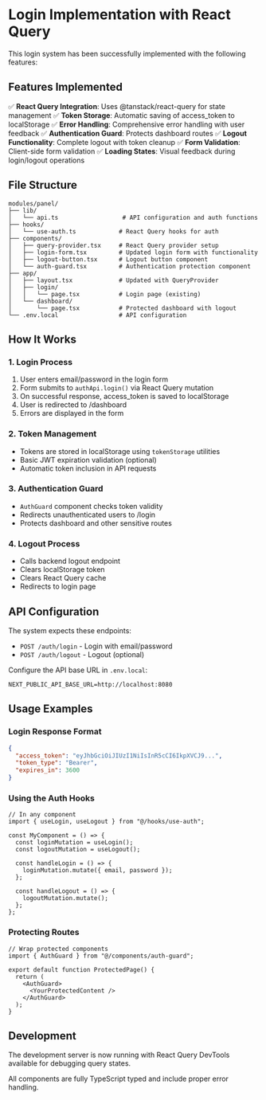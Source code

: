 # Login Implementation with React Query

This login system has been successfully implemented with the following features:

## Features Implemented

✅ **React Query Integration**: Uses @tanstack/react-query for state management
✅ **Token Storage**: Automatic saving of access_token to localStorage
✅ **Error Handling**: Comprehensive error handling with user feedback
✅ **Authentication Guard**: Protects dashboard routes
✅ **Logout Functionality**: Complete logout with token cleanup
✅ **Form Validation**: Client-side form validation
✅ **Loading States**: Visual feedback during login/logout operations

## File Structure

```
modules/panel/
├── lib/
│   └── api.ts                  # API configuration and auth functions
├── hooks/
│   └── use-auth.ts            # React Query hooks for auth
├── components/
│   ├── query-provider.tsx     # React Query provider setup
│   ├── login-form.tsx         # Updated login form with functionality
│   ├── logout-button.tsx      # Logout button component
│   └── auth-guard.tsx         # Authentication protection component
├── app/
│   ├── layout.tsx             # Updated with QueryProvider
│   ├── login/
│   │   └── page.tsx           # Login page (existing)
│   └── dashboard/
│       └── page.tsx           # Protected dashboard with logout
└── .env.local                 # API configuration
```

## How It Works

### 1. Login Process

1. User enters email/password in the login form
2. Form submits to `authApi.login()` via React Query mutation
3. On successful response, access_token is saved to localStorage
4. User is redirected to /dashboard
5. Errors are displayed in the form

### 2. Token Management

- Tokens are stored in localStorage using `tokenStorage` utilities
- Basic JWT expiration validation (optional)
- Automatic token inclusion in API requests

### 3. Authentication Guard

- `AuthGuard` component checks token validity
- Redirects unauthenticated users to /login
- Protects dashboard and other sensitive routes

### 4. Logout Process

- Calls backend logout endpoint
- Clears localStorage token
- Clears React Query cache
- Redirects to login page

## API Configuration

The system expects these endpoints:

- `POST /auth/login` - Login with email/password
- `POST /auth/logout` - Logout (optional)

Configure the API base URL in `.env.local`:

```
NEXT_PUBLIC_API_BASE_URL=http://localhost:8080
```

## Usage Examples

### Login Response Format

```json
{
  "access_token": "eyJhbGciOiJIUzI1NiIsInR5cCI6IkpXVCJ9...",
  "token_type": "Bearer",
  "expires_in": 3600
}
```

### Using the Auth Hooks

```tsx
// In any component
import { useLogin, useLogout } from "@/hooks/use-auth";

const MyComponent = () => {
  const loginMutation = useLogin();
  const logoutMutation = useLogout();

  const handleLogin = () => {
    loginMutation.mutate({ email, password });
  };

  const handleLogout = () => {
    logoutMutation.mutate();
  };
};
```

### Protecting Routes

```tsx
// Wrap protected components
import { AuthGuard } from "@/components/auth-guard";

export default function ProtectedPage() {
  return (
    <AuthGuard>
      <YourProtectedContent />
    </AuthGuard>
  );
}
```

## Development

The development server is now running with React Query DevTools available for debugging query states.

All components are fully TypeScript typed and include proper error handling.
